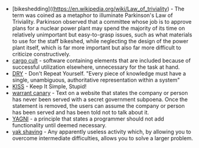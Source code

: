 - [bikeshedding]((https://en.wikipedia.org/wiki/Law_of_triviality) - The term was coined as a metaphor to illuminate Parkinson's Law of Triviality. Parkinson observed that a committee whose job is to approve plans for a nuclear power plant may spend the majority of its time on relatively unimportant but easy-to-grasp issues, such as what materials to use for the staff bikeshed, while neglecting the design of the power plant itself, which is far more important but also far more difficult to criticize constructively.
- [cargo cult](https://en.wikipedia.org/wiki/Cargo_cult) - software containing elements that are included because of successful utilization elsewhere, unnecessary for the task at hand.
- [DRY](https://en.wikipedia.org/wiki/Don%27t_repeat_yourself) - Don't Repeat Yourself. "Every piece of knowledge must have a single, unambiguous, authoritative representation within a system"
- [KISS](https://en.wikipedia.org/wiki/KISS_principle) - Keep It Simple, Stupid!
- [warrant canary](https://en.wikipedia.org/wiki/Warrant_canary) - Text on a website that states the company or person has never been served with a secret government subpoena. Once the statement is removed, the users can assume the company or person has been served and has been told not to talk about it.
- [YAGNI](https://en.wikipedia.org/wiki/You_aren%27t_gonna_need_it) - a principle that states a programmer should not add functionality until deemed necessary.
- [yak shaving](https://en.wiktionary.org/wiki/yak_shaving) - Any apparently useless activity which, by allowing you to overcome intermediate difficulties, allows you to solve a larger problem.
